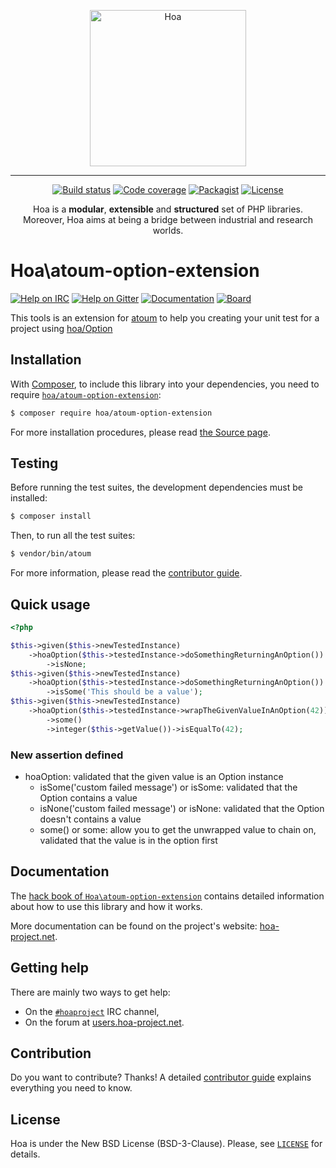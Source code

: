 <p align="center">
	<img src="https://static.hoa-project.net/Image/Hoa.svg" alt="Hoa" width="250px" />
</p>

---

<p align="center">
	<a href="https://travis-ci.org/hoaproject/atoum-option-extension"><img src="https://img.shields.io/travis/hoaproject/atoum-option-extension/master.svg" alt="Build status" /></a>
	<a href="https://coveralls.io/github/hoaproject/atoum-option-extension?branch=master"><img src="https://img.shields.io/coveralls/hoaproject/atoum-option-extension/master.svg" alt="Code coverage" /></a>
	<a href="https://packagist.org/packages/hoa/atoum-option-extension"><img src="https://img.shields.io/packagist/dt/hoa/atoum-option-extension.svg" alt="Packagist" /></a>
	<a href="https://hoa-project.net/LICENSE"><img src="https://img.shields.io/packagist/l/hoa/atoum-option-extension.svg" alt="License" /></a>
</p>
<p align="center">
	Hoa is a <strong>modular</strong>, <strong>extensible</strong> and
	<strong>structured</strong> set of PHP libraries.<br />
	Moreover, Hoa aims at being a bridge between industrial and research worlds.
</p>

# Hoa\atoum-option-extension

[![Help on IRC](https://img.shields.io/badge/help-%23hoaproject-ff0066.svg)](https://webchat.freenode.net/?channels=#hoaproject)
[![Help on Gitter](https://img.shields.io/badge/help-gitter-ff0066.svg)](https://gitter.im/hoaproject/central)
[![Documentation](https://img.shields.io/badge/documentation-hack_book-ff0066.svg)](https://central.hoa-project.net/Documentation/Library/atoum-option-extension)
[![Board](https://img.shields.io/badge/organisation-board-ff0066.svg)](https://waffle.io/hoaproject/atoum-option-extension)

This tools is an extension for [atoum](http://atoum.org) to help you creating your unit test for a project using [hoa/Option](https://central.hoa-project.net/Documentation/Library/Option)

## Installation

With [Composer](https://getcomposer.org/), to include this library into
your dependencies, you need to
require [`hoa/atoum-option-extension`](https://packagist.org/packages/hoa/atoum-option-extension):

```sh
$ composer require hoa/atoum-option-extension
```

For more installation procedures, please read [the Source page](https://hoa-project.net/Source.html).

## Testing

Before running the test suites, the development dependencies must be installed:

```sh
$ composer install
```

Then, to run all the test suites:

```sh
$ vendor/bin/atoum
```

For more information, please read the [contributor guide](https://hoa-project.net/Literature/Contributor/Guide.html).

## Quick usage

```php
<?php

$this->given($this->newTestedInstance)
	->hoaOption($this->testedInstance->doSomethingReturningAnOption())
		->isNone;
$this->given($this->newTestedInstance)
	->hoaOption($this->testedInstance->doSomethingReturningAnOption())
		->isSome('This should be a value');
$this->given($this->newTestedInstance)
	->hoaOption($this->testedInstance->wrapTheGivenValueInAnOption(42))
		->some()
		->integer($this->getValue())->isEqualTo(42);
```

### New assertion defined

* hoaOption: validated that the given value is an Option instance
  * isSome('custom failed message') or isSome: validated that the Option contains a value
  * isNone('custom failed message') or isNone: validated that the Option doesn't contains a value
  * some() or some: allow you to get the unwrapped value to chain on, validated that the value is in the option first

## Documentation

The [hack book of `Hoa\atoum-option-extension`](https://central.hoa-project.net/Documentation/Library/atoum-option-extension) contains
detailed information about how to use this library and how it works.

More documentation can be found on the project's website:
[hoa-project.net](https://hoa-project.net/).

## Getting help

There are mainly two ways to get help:

* On the [`#hoaproject`](https://webchat.freenode.net/?channels=#hoaproject) IRC channel,
* On the forum at [users.hoa-project.net](https://users.hoa-project.net).

## Contribution

Do you want to contribute? Thanks! A detailed [contributor guide](https://hoa-project.net/Literature/Contributor/Guide.html) explains
everything you need to know.

## License

Hoa is under the New BSD License (BSD-3-Clause). Please, see
[`LICENSE`](https://hoa-project.net/LICENSE) for details.
